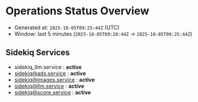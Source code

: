 # Operations Status Overview

- Generated at: `2025-10-05T09:25:44Z` (UTC)
- Window: last 5 minutes (`2025-10-05T09:20:44Z` → `2025-10-05T09:25:44Z`)

## Sidekiq Services
- sidekiq_llm.service : **active**
- sidekiq@ads.service : **active**
- sidekiq@images.service : **active**
- sidekiq@llm.service : **active**
- sidekiq@score.service : **active**

